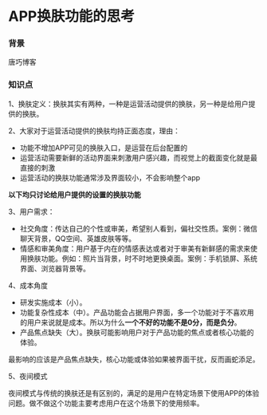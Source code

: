 # APP换肤功能的思考

### 背景

唐巧博客

### 知识点

1、换肤定义：换肤其实有两种，一种是运营活动提供的换肤，另一种是给用户提供的换肤。

2、大家对于运营活动提供的换肤均持正面态度，理由：

- 功能不增加APP可见的换肤入口，是运营在后台配置的
- 运营活动需要新鲜的活动界面来刺激用户感兴趣，而视觉上的截面变化就是最直接的刺激
- 运营活动的换肤功能通常涉及界面较小，不会影响整个app

**以下均只讨论给用户提供的设置的换肤功能**

3、用户需求：

- 社交角度：传达自己的个性或审美，希望别人看到，偏社交性质。案例：微信聊天背景，QQ空间、英雄皮肤等等。
- 情感和审美角度：用户基于内在的情感表达或者对于审美有新鲜感的需求来使用换肤功能。例如：照片当背景，时不时地更换桌面。案例：手机锁屏、系统界面、浏览器背景等。

4、成本角度

- 研发实施成本（小）。
- 功能复杂性成本（中）。产品功能会占据用户界面，多一个功能对于不喜欢用的用户来说就是成本。所以为什么**一个不好的功能不是0分，而是负分**。
- 产品焦点缺失（大）。换肤可能影响用户对于产品功能的焦点或者核心功能的体验。

最影响的应该是产品焦点缺失，核心功能或体验如果被界面干扰，反而画蛇添足。

5、夜间模式

夜间模式与传统的换肤还是有区别的，满足的是用户在特定场景下使用APP的体验问题。做不做这个功能主要考虑用户在这个场景下的使用频率。

